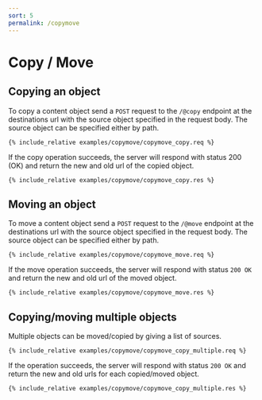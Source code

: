```yaml
---
sort: 5
permalink: /copymove
---
```


# Copy / Move

## Copying an object

To copy a content object send a `POST` request to the `/@copy` endpoint at the destinations url with the source object specified in the request body. The source object can be specified either by path.

```
{% include_relative examples/copymove/copymove_copy.req %}
```

If the copy operation succeeds, the server will respond with status 200 (OK) and return the new and old url of the copied object.

```
{% include_relative examples/copymove/copymove_copy.res %}
```

## Moving an object

To move a content object send a `POST` request to the `/@move` endpoint at the destinations url with the source object specified in the request body. The source object can be specified either by path.

```
{% include_relative examples/copymove/copymove_move.req %}
```

If the move operation succeeds, the server will respond with status `200 OK` and return the new and old url of the moved object.

```
{% include_relative examples/copymove/copymove_move.res %}
```

## Copying/moving multiple objects

Multiple objects can be moved/copied by giving a list of sources.

```
{% include_relative examples/copymove/copymove_copy_multiple.req %}
```

If the operation succeeds, the server will respond with status `200 OK` and return the new and old urls for each copied/moved object.

```
{% include_relative examples/copymove/copymove_copy_multiple.res %}
```
